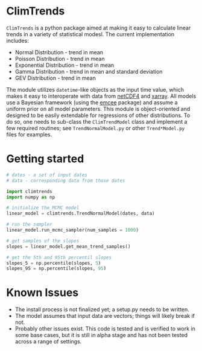 # ClimTrends

`ClimTrends` is a python package aimed at making it easy to calculate linear
trends in a variety of statistical modesl.  The current implementation
includes:

  * Normal Distribution - trend in mean
  * Poisson Distribution - trend in mean
  * Exponential Distribution - trend in mean
  * Gamma Distribution - trend in mean and standard deviation
  * GEV Distribution - trend in mean

The module utilizes `datetime`-like objects as the input time value, which
makes it easy to interoperate with data from
[netCDF4](http://unidata.github.io/netcdf4-python/) and
[xarray](http://xarray.pydata.org/en/stable/). All models use a Bayesian
framework (using the [emcee](http://dfm.io/emcee/current/) package) and assume
a uniform prior on all model parameters. This module is object-oriented and
designed to be easily extendable for regressions of other distributions.  To do
so, one needs to sub-class the `ClimTrendModel` class and implement a few
required routines; see `TrendNormalModel.py` or other `Trend*Model.py` files
for examples.

# Getting started

```python
# dates - a set of input dates
# data - corresponding data from those dates

import climtrends
import numpy as np

# initialize the MCMC model
linear_model = climtrends.TrendNormalModel(dates, data)

# run the sampler
linear_model.run_mcmc_sampler(num_samples = 1000)

# get samples of the slopes
slopes = linear_model.get_mean_trend_samples()

# get the 5th and 95th percentil slopes
slopes_5 = np.percentile(slopes, 5)
slopes_95 = np.percentile(slopes, 95)
```

# Known Issues

* The install process is not finalized yet; a setup.py needs to be written.
* The model assumes that input data are vectors; things will likely break if not.
* Probably other issues exist.  This code is tested and is verified to work in some base cases,
  but it is still in alpha stage and has not been tested across a range of settings.
